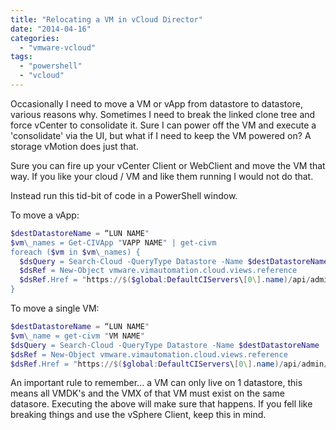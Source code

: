 ```yaml
---
title: "Relocating a VM in vCloud Director"
date: "2014-04-16"
categories: 
  - "vmware-vcloud"
tags: 
  - "powershell"
  - "vcloud"
---
```


Occasionally I need to move a VM or vApp from datastore to datastore, various reasons why. Sometimes I need to break the linked clone tree and force vCenter to consolidate it. Sure I can power off the VM and execute a 'consolidate' via the UI, but what if I need to keep the VM powered on? A storage vMotion does just that.

Sure you can fire up your vCenter Client or WebClient and move the VM that way. If you like your cloud / VM and like them running I would not do that.

Instead run this tid-bit of code in a PowerShell window.

To move a vApp:

```PowerShell
$destDatastoreName = “LUN NAME"
$vm\_names = Get-CIVApp "VAPP NAME" | get-civm
foreach ($vm in $vm\_names) {
  $dsQuery = Search-Cloud -QueryType Datastore -Name $destDatastoreName
  $dsRef = New-Object vmware.vimautomation.cloud.views.reference
  $dsRef.Href = "https://$($global:DefaultCIServers\[0\].name)/api/admin/extension/datastore/$($dsquery.id.split(':')\[-1\])" $vm.ExtensionData.Relocate($dsRef)
}
```

To move a single VM:

```PowerShell
$destDatastoreName = “LUN NAME"
$vm\_name = get-civm "VM NAME"
$dsQuery = Search-Cloud -QueryType Datastore -Name $destDatastoreName
$dsRef = New-Object vmware.vimautomation.cloud.views.reference
$dsRef.Href = "https://$($global:DefaultCIServers\[0\].name)/api/admin/extension/datastore/$($dsquery.id.split(':')\[-1\])" $vm.ExtensionData.Relocate($dsRef)
```
An important rule to remember... a VM can only live on 1 datastore, this means all VMDK's and the VMX of that VM must exist on the same datasore. Executing the above will make sure that happens. If you fell like breaking things and use the vSphere Client, keep this in mind.
